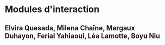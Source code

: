 # Modules d'interaction
## Elvira Quesada, Milena Chaîne, Margaux Duhayon, Ferial Yahiaoui, Léa Lamotte, Boyu Niu
